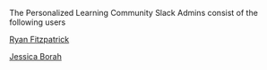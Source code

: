 The Personalized Learning Community Slack Admins consist of the following users

[Ryan Fitzpatrick](https://pl-community.slack.com/team/rfitzpatrick)

[Jessica Borah]()
